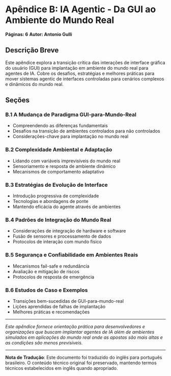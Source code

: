 # Apêndice B: IA Agentic - Da GUI ao Ambiente do Mundo Real

**Páginas: 6**
**Autor: Antonio Gulli**

## Descrição Breve

Este apêndice explora a transição crítica das interações de interface gráfica do usuário (GUI) para implantação em ambiente do mundo real para agentes de IA. Cobre os desafios, estratégias e melhores práticas para mover sistemas agentic de interfaces controladas para cenários complexos e dinâmicos do mundo real.

## Seções

### B.1 A Mudança de Paradigma GUI-para-Mundo-Real
- Compreendendo as diferenças fundamentais
- Desafios na transição de ambientes controlados para não controlados
- Considerações-chave para implantação no mundo real

### B.2 Complexidade Ambiental e Adaptação
- Lidando com variáveis imprevisíveis do mundo real
- Sensoriamento e resposta de ambiente dinâmico
- Mecanismos de comportamento adaptativo

### B.3 Estratégias de Evolução de Interface
- Introdução progressiva de complexidade
- Tecnologias e abordagens de ponte
- Mantendo eficácia do agente através de ambientes

### B.4 Padrões de Integração do Mundo Real
- Considerações de integração de hardware e software
- Fusão de sensores e processamento de dados
- Protocolos de interação com mundo físico

### B.5 Segurança e Confiabilidade em Ambientes Reais
- Mecanismos fail-safe e redundância
- Avaliação e mitigação de riscos
- Protocolos de resposta de emergência

### B.6 Estudos de Caso e Exemplos
- Transições bem-sucedidas de GUI-para-mundo-real
- Lições aprendidas de falhas de implantação
- Melhores práticas e recomendações

---

*Este apêndice fornece orientação prática para desenvolvedores e organizações que buscam implantar agentes de IA além de ambientes simulados em aplicações do mundo real onde as apostas são mais altas e as condições são menos previsíveis.*

---

**Nota de Tradução**: Este documento foi traduzido do inglês para português brasileiro. O conteúdo técnico original foi preservado, mantendo termos técnicos estabelecidos em inglês quando apropriado.